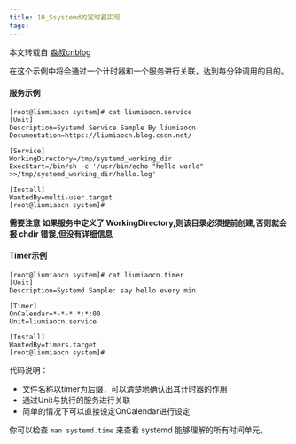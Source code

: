 ```yaml
---
title: 10_Ssystemd的定时器实现
tags: 
---
```


本文转载自 [淼叔cnblog](https://liumiaocn.blog.csdn.net/article/details/89093229)

在这个示例中将会通过一个计时器和一个服务进行关联，达到每分钟调用的目的。

#### 服务示例

```
[root@liumiaocn system]# cat liumiaocn.service 
[Unit]
Description=Systemd Service Sample By liumiaocn
Documentation=https://liumiaocn.blog.csdn.net/

[Service]
WorkingDirectory=/tmp/systemd_working_dir
ExecStart=/bin/sh -c '/usr/bin/echo "hello world" >>/tmp/systemd_working_dir/hello.log'

[Install]
WantedBy=multi-user.target
[root@liumiaocn system]#
```

**需要注意 如果服务中定义了 WorkingDirectory,则该目录必须提前创建,否则就会报 chdir 错误,但没有详细信息**

#### Timer示例

```
[root@liumiaocn system]# cat liumiaocn.timer 
[Unit]
Description=Systemd Sample: say hello every min

[Timer]
OnCalendar=*-*-* *:*:00
Unit=liumiaocn.service

[Install]
WantedBy=timers.target
[root@liumiaocn system]#
```

代码说明：

*   文件名称以timer为后缀，可以清楚地确认出其计时器的作用
*   通过Unit与执行的服务进行关联
*   简单的情况下可以直接设定OnCalendar进行设定

你可以检查 `man systemd.time` 来查看 systemd 能够理解的所有时间单元。